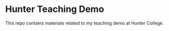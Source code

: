 # Hunter Teaching Demo
This repo contains materials related to my teaching demo at Hunter College.

